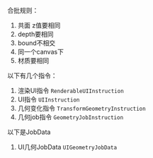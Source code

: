 合批规则：
1. 共面 z值要相同
2. depth要相同
3. bound不相交
4. 同一个canvas下
5. 材质要相同

以下有几个指令：
1. 渲染UI指令 `RenderableUIInstruction`
2. UI指令 `UIInstruction`
3. 几何变化指令 `TransformGeometryInstruction`
4. 几何job指令 `GeometryJobInstruction`

以下是JobData
1. UI几何JobData `UIGeometryJobData`
